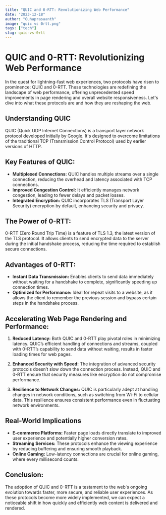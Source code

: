 ```yaml
---
title: "QUIC and 0-RTT: Revolutionizing Web Performance"
date: "2023-12-18"
author: "Guhaprasaanth"
image: "quic vs 0rtt.png"
tags: ["tech"]
slug: quic-vs-0rtt
---
```


# QUIC and 0-RTT: Revolutionizing Web Performance
In the quest for lightning-fast web experiences, two protocols have risen to prominence: QUIC and 0-RTT. These technologies are redefining the landscape of web performance, offering unprecedented speed improvements in page rendering and overall website responsiveness. Let's dive into what these protocols are and how they are reshaping the web.

## Understanding QUIC
QUIC (Quick UDP Internet Connections) is a transport layer network protocol developed initially by Google. It's designed to overcome limitations of the traditional TCP (Transmission Control Protocol) used by earlier versions of HTTP.

## Key Features of QUIC:
- **Multiplexed Connections:** QUIC handles multiple streams over a single connection, reducing the overhead and latency associated with TCP connections.
- **Improved Congestion Control:** It efficiently manages network congestion, leading to fewer delays and packet losses.
- **Integrated Encryption:** QUIC incorporates TLS (Transport Layer Security) encryption by default, enhancing security and privacy.

## The Power of 0-RTT:
0-RTT (Zero Round Trip Time) is a feature of TLS 1.3, the latest version of the TLS protocol. It allows clients to send encrypted data to the server during the initial handshake process, reducing the time required to establish secure connections.

## Advantages of 0-RTT:
- **Instant Data Transmission:** Enables clients to send data immediately without waiting for a handshake to complete, significantly speeding up connection times.
- **Optimized for Performance:** Ideal for repeat visits to a website, as it allows the client to remember the previous session and bypass certain steps in the handshake process.

## Accelerating Web Page Rendering and Performance:
1. **Reduced Latency:**
Both QUIC and 0-RTT play pivotal roles in minimizing latency. QUIC’s efficient handling of connections and streams, coupled with 0-RTT’s capability to send data without waiting, results in faster loading times for web pages.

2. **Enhanced Security with Speed:**
The integration of advanced security protocols doesn’t slow down the connection process. Instead, QUIC and 0-RTT ensure that security measures like encryption do not compromise performance.

3. **Resilience to Network Changes:**
QUIC is particularly adept at handling changes in network conditions, such as switching from Wi-Fi to cellular data. This resilience ensures consistent performance even in fluctuating network environments.

## Real-World Implications
- **E-commerce Platforms:** Faster page loads directly translate to improved user experience and potentially higher conversion rates.
- **Streaming Services:** These protocols enhance the viewing experience by reducing buffering and ensuring smooth playback.
- **Online Gaming:** Low-latency connections are crucial for online gaming, where every millisecond counts.

## Conclusion:
The adoption of QUIC and 0-RTT is a testament to the web's ongoing evolution towards faster, more secure, and reliable user experiences. As these protocols become more widely implemented, we can expect a noticeable shift in how quickly and efficiently web content is delivered and rendered.